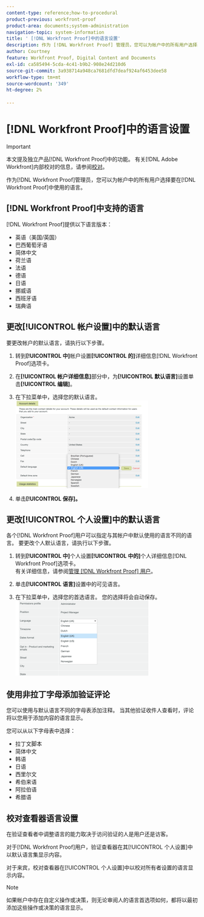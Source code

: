 ```yaml
---
content-type: reference;how-to-procedural
product-previous: workfront-proof
product-area: documents;system-administration
navigation-topic: system-information
title: ' [!DNL Workfront Proof]中的语言设置'
description: 作为 [!DNL Workfront Proof] 管理员，您可以为帐户中的所有用户选择要在 [!DNL Workfront Proof] 中使用的语言。
author: Courtney
feature: Workfront Proof, Digital Content and Documents
exl-id: ca585494-5cda-4c41-b9b2-908e24d210d6
source-git-commit: 3a938714a948ca7681dfd7deaf924af6453dee58
workflow-type: tm+mt
source-wordcount: '349'
ht-degree: 2%

---
```


# [!DNL Workfront Proof]中的语言设置

>[!IMPORTANT]
>
>本文提及独立产品[!DNL Workfront Proof]中的功能。 有关[!DNL Adobe Workfront]内部校对的信息，请参阅[校对](../../../review-and-approve-work/proofing/proofing.md)。

作为[!DNL Workfront Proof]管理员，您可以为帐户中的所有用户选择要在[!DNL Workfront Proof]中使用的语言。

## [!DNL Workfront Proof]中支持的语言

[!DNL Workfront Proof]提供以下语言版本：

* 英语（美国/英国）
* 巴西葡萄牙语
* 简体中文
* 荷兰语
* 法语
* 德语
* 日语
* 挪威语
* 西班牙语
* 瑞典语

## 更改[!UICONTROL 帐户设置]中的默认语言

要更改帐户的默认语言，请执行以下步骤。

1. 转到&#x200B;**[!UICONTROL 中]**&#x200B;帐户设置&#x200B;**[!UICONTROL 的]**&#x200B;详细信息[!DNL Workfront Proof]选项卡。

1. 在&#x200B;**[!UICONTROL 帐户详细信息]**&#x200B;部分中，为&#x200B;**[!UICONTROL 默认语言]**&#x200B;设置单击&#x200B;**[!UICONTROL 编辑]**。

1. 在下拉菜单中，选择您的默认语言。
   ![account_language_setting.png](assets/account-language-setting-350x230.png)

1. 单击&#x200B;**[!UICONTROL 保存]。**

## 更改[!UICONTROL 个人设置]中的默认语言

各个[!DNL Workfront Proof]用户可以指定与其帐户中默认使用的语言不同的语言。 要更改个人默认语言，请执行以下步骤。

1. 转到&#x200B;**[!UICONTROL 中]**&#x200B;个人设置&#x200B;**[!UICONTROL 中的]**&#x200B;个人详细信息[!DNL Workfront Proof]选项卡。\
   有关详细信息，请参阅[管理 [!DNL Workfront Proof] 用户](../../../workfront-proof/wp-acct-admin/account-settings/manage-wp-users.md)。

1. 单击&#x200B;**[!UICONTROL 语言]**&#x200B;设置中的可见语言。
1. 在下拉菜单中，选择您的首选语言。 您的选择将会自动保存。\
   ![personal_language_setting.png](assets/personal-language-setting-350x197.png)

## 使用非拉丁字母添加验证评论

您可以使用与默认语言不同的字母表添加注释。 当其他验证收件人查看时，评论将以您用于添加内容的语言显示。

您可以从以下字母表中选择：

* 拉丁文脚本
* 简体中文
* 韩语
* 日语
* 西里尔文
* 希伯来语
* 阿拉伯语
* 希腊语

## 校对查看器语言设置

在验证查看者中调整语言的能力取决于访问验证的人是用户还是访客。

对于[!DNL Workfront Proof]用户，验证查看器在其[!UICONTROL 个人设置]中以默认语言集显示内容。

对于来宾，校对查看器在[!UICONTROL 个人设置]中以校对所有者设置的语言显示内容。

>[!NOTE]
>
>如果帐户中存在自定义操作或决策，则无论审阅人的语言首选项如何，都将以最初添加这些操作或决策的语言显示。
